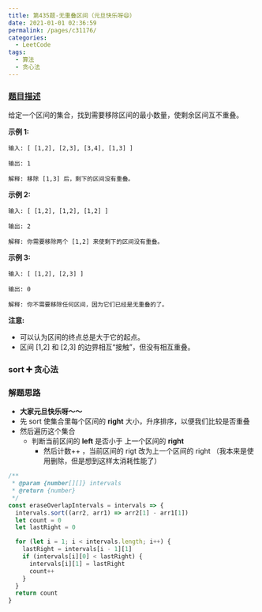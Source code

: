 ```yaml
---
title: 第435题-无重叠区间（元旦快乐呀😄）
date: 2021-01-01 02:36:59
permalink: /pages/c31176/
categories:
  - LeetCode
tags:
  - 算法
  - 贪心法
---
```


### [题目描述](https://leetcode-cn.com/problems/non-overlapping-intervals/submissions/)

给定一个区间的集合，找到需要移除区间的最小数量，使剩余区间互不重叠。

<!-- more -->

**示例 1:**

```
输入: [ [1,2], [2,3], [3,4], [1,3] ]

输出: 1

解释: 移除 [1,3] 后，剩下的区间没有重叠。
```

**示例 2:**

```
输入: [ [1,2], [1,2], [1,2] ]

输出: 2

解释: 你需要移除两个 [1,2] 来使剩下的区间没有重叠。
```

**示例 3:**

```
输入: [ [1,2], [2,3] ]

输出: 0

解释: 你不需要移除任何区间，因为它们已经是无重叠的了。
```

**注意:**

- 可以认为区间的终点总是大于它的起点。
- 区间 [1,2] 和 [2,3] 的边界相互“接触”，但没有相互重叠。

### sort ➕ 贪心法

### 解题思路

- **大家元旦快乐呀～～**
- 先 sort 使集合里每个区间的 **right** 大小，升序排序，以便我们比较是否重叠
- 然后遍历这个集合
  - 判断当前区间的 **left** 是否小于 上一个区间的 **right**
    - 然后计数++ ，当前区间的 rigt 改为上一个区间的 right （我本来是使用删除，但是想到这样太消耗性能了）

```JavaScript
/**
 * @param {number[][]} intervals
 * @return {number}
 */
const eraseOverlapIntervals = intervals => {
  intervals.sort((arr2, arr1) => arr2[1] - arr1[1])
  let count = 0
  let lastRight = 0

  for (let i = 1; i < intervals.length; i++) {
    lastRight = intervals[i - 1][1]
    if (intervals[i][0] < lastRight) {
      intervals[i][1] = lastRight
      count++
    }
  }
  return count
}
```
